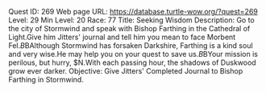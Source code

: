 Quest ID: 269
Web page URL: https://database.turtle-wow.org/?quest=269
Level: 29
Min Level: 20
Race: 77
Title: Seeking Wisdom
Description: Go to the city of Stormwind and speak with Bishop Farthing in the Cathedral of Light.Give him Jitters' journal and tell him you mean to face Morbent Fel.$B$BAlthough Stormwind has forsaken Darkshire, Farthing is a kind soul and very wise.He may help you on your quest to save us.$B$BYour mission is perilous, but hurry, $N.With each passing hour, the shadows of Duskwood grow ever darker.
Objective: Give Jitters' Completed Journal to Bishop Farthing in Stormwind.
